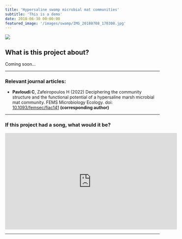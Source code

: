 ```yaml
---
title: 'Hypersaline swamp microbial mat communities'
subtitle: 'This is a demo'
date: 2018-06-30 00:00:00
featured_image: '/images/swamp/IMG_20180708_170308.jpg'
---
```


![](/images/swamp/IMG_20180708_170308.jpg)

## What is this project about?

Coming soon...

---

### Relevant journal articles:
* **Pavloudi C**, Zafeiropoulos H (2022) Deciphering the community structure and the functional potential of a hypersaline marsh microbial mat community. FEMS Microbiology Ecology. doi: [10.1093/femsec/fiac141](https://doi.org/10.1093/femsec/fiac141) **(corresponding author)**


---

### If this project had a song, what would it be?

<iframe width="560" height="315" src="https://www.youtube.com/embed/PAAvNmoqDq0" frameborder="0" allow="accelerometer; autoplay; clipboard-write; encrypted-media; gyroscope; picture-in-picture" allowfullscreen></iframe>

---

